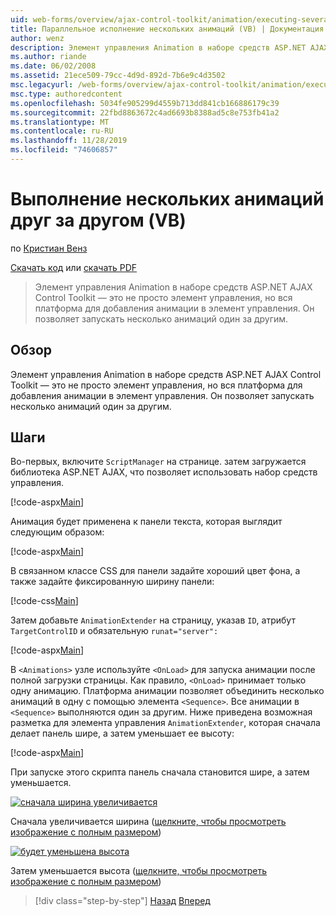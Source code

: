 ```yaml
---
uid: web-forms/overview/ajax-control-toolkit/animation/executing-several-animations-after-each-other-vb
title: Параллельное исполнение нескольких анимаций (VB) | Документация Майкрософт
author: wenz
description: Элемент управления Animation в наборе средств ASP.NET AJAX Control Toolkit — это не просто элемент управления, но вся платформа для добавления анимации в элемент управления. Он позволяет запускать серьезность...
ms.author: riande
ms.date: 06/02/2008
ms.assetid: 21ece509-79cc-4d9d-892d-7b6e9c4d3502
msc.legacyurl: /web-forms/overview/ajax-control-toolkit/animation/executing-several-animations-after-each-other-vb
msc.type: authoredcontent
ms.openlocfilehash: 5034fe905299d4559b713dd841cb166886179c39
ms.sourcegitcommit: 22fbd8863672c4ad6693b8388ad5c8e753fb41a2
ms.translationtype: MT
ms.contentlocale: ru-RU
ms.lasthandoff: 11/28/2019
ms.locfileid: "74606857"
---
```

# <a name="executing-several-animations-after-each-other-vb"></a>Выполнение нескольких анимаций друг за другом (VB)

по [Кристиан Венз](https://github.com/wenz)

[Скачать код](https://download.microsoft.com/download/f/9/a/f9a26acd-8df4-4484-8a18-199e4598f411/Animation3.vb.zip) или [скачать PDF](https://download.microsoft.com/download/6/7/1/6718d452-ff89-4d3f-a90e-c74ec2d636a3/animation3VB.pdf)

> Элемент управления Animation в наборе средств ASP.NET AJAX Control Toolkit — это не просто элемент управления, но вся платформа для добавления анимации в элемент управления. Он позволяет запускать несколько анимаций один за другим.

## <a name="overview"></a>Обзор

Элемент управления Animation в наборе средств ASP.NET AJAX Control Toolkit — это не просто элемент управления, но вся платформа для добавления анимации в элемент управления. Он позволяет запускать несколько анимаций один за другим.

## <a name="steps"></a>Шаги

Во-первых, включите `ScriptManager` на странице. затем загружается библиотека ASP.NET AJAX, что позволяет использовать набор средств управления.

[!code-aspx[Main](executing-several-animations-after-each-other-vb/samples/sample1.aspx)]

Анимация будет применена к панели текста, которая выглядит следующим образом:

[!code-aspx[Main](executing-several-animations-after-each-other-vb/samples/sample2.aspx)]

В связанном классе CSS для панели задайте хороший цвет фона, а также задайте фиксированную ширину панели:

[!code-css[Main](executing-several-animations-after-each-other-vb/samples/sample3.css)]

Затем добавьте `AnimationExtender` на страницу, указав `ID`, атрибут `TargetControlID` и обязательную `runat="server":`

[!code-aspx[Main](executing-several-animations-after-each-other-vb/samples/sample4.aspx)]

В `<Animations>` узле используйте `<OnLoad>` для запуска анимации после полной загрузки страницы. Как правило, `<OnLoad>` принимает только одну анимацию. Платформа анимации позволяет объединить несколько анимаций в одну с помощью элемента `<Sequence>`. Все анимации в `<Sequence>` выполняются один за другим. Ниже приведена возможная разметка для элемента управления `AnimationExtender`, которая сначала делает панель шире, а затем уменьшает ее высоту:

[!code-aspx[Main](executing-several-animations-after-each-other-vb/samples/sample5.aspx)]

При запуске этого скрипта панель сначала становится шире, а затем уменьшается.

[![сначала ширина увеличивается](executing-several-animations-after-each-other-vb/_static/image2.png)](executing-several-animations-after-each-other-vb/_static/image1.png)

Сначала увеличивается ширина ([щелкните, чтобы просмотреть изображение с полным размером](executing-several-animations-after-each-other-vb/_static/image3.png))

[![будет уменьшена высота](executing-several-animations-after-each-other-vb/_static/image5.png)](executing-several-animations-after-each-other-vb/_static/image4.png)

Затем уменьшается высота ([щелкните, чтобы просмотреть изображение с полным размером](executing-several-animations-after-each-other-vb/_static/image6.png))

> [!div class="step-by-step"]
> [Назад](executing-several-animations-at-the-same-time-vb.md)
> [Вперед](animation-depending-on-a-condition-vb.md)
